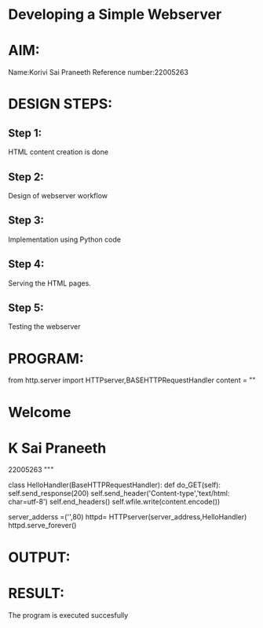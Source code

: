 # Developing a Simple Webserver

# AIM:

Name:Korivi Sai Praneeth
Reference number:22005263

# DESIGN STEPS:

## Step 1:

HTML content creation is done

## Step 2:

Design of webserver workflow

## Step 3:

Implementation using Python code

## Step 4:

Serving the HTML pages.

## Step 5:

Testing the webserver

# PROGRAM:
from http.server import HTTPserver,BASEHTTPRequestHandler
content = ""
<html>
</head>
<body>
<h1>Welcome</h1>
<h1>K Sai Praneeth</h1>
<h>22005263</h1>
"""

class HelloHandler(BaseHTTPRequestHandler):
    def do_GET(self):
        self.send_response(200)
        self.send_header('Content-type','text/html: char=utf-8')
        self.end_headers()
        self.wfile.write(content.encode())
        
server_adderss =('',80)
httpd= HTTPserver(server_address,HelloHandler)
httpd.serve_forever()
# OUTPUT:

# RESULT:

The program is executed succesfully
